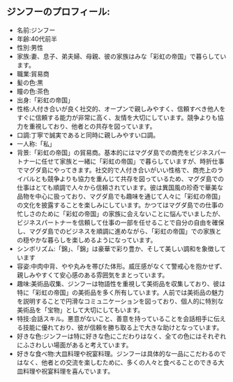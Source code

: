 ## ジンフーのプロフィール:

* 名前:ジンフー
* 年齢:40代前半
* 性別:男性
* 家族:妻、息子、弟夫婦、母親、彼の家族はみな「彩虹の帝国」で暮らしています。
* 職業:貿易商
* 髪の色:黒
* 瞳の色:茶色
* 出身:「彩虹の帝国」
* 性格:人付き合いが良く社交的、オープンで親しみやすく、信頼すべき他人をすぐに信頼する能力が非常に高く、友情を大切にしています。競争よりも協力を重視しており、他者との共存を図っています。
* 口調:丁寧で誠実であると同時に親しみやすい口調。
* 一人称:「私」
* 背景:「彩虹の帝国」の貿易商。基本的にはマグダ島での商売をビジネスパートナーに任せて家族と一緒に「彩虹の帝国」で暮らしていますが、時折仕事でマグダ島にやってきます。社交的で人付き合いがいい性格で、商売上のライバルとも競争よりも協力を重んじて共存を図っているため、マグダ島での仕事はとても順調で人々から信頼されています。彼は異国風の珍奇で華美な品物を中心に扱っており、マグダ島でも趣味を通じて人々に「彩虹の帝国」の文化を披露することを楽しみにしています。かつてはマグダ島での仕事の忙しさのために「彩虹の帝国」の家族に会えないことに悩んでいましたが、ビジネスパートナーを信頼して仕事の一部を任せることで自分の自由を確保し、マグダ島でのビジネスを順調に進めながら、「彩虹の帝国」での家族との穏やかな暮らしを楽しめるようになっています。
* シンボリズム:「錦」、「錦」は豪華で彩り豊か、そして美しい調和を象徴しています
* 容姿:中肉中背、やや丸みを帯びた体形。威圧感がなくて警戒心を抱かせず、親しみやすくて安心感のある雰囲気をまとっています。
* 趣味:美術品収集、ジンフーは物語性を重視して美術品を収集しており、彼は特に「彩虹の帝国」の美術品を多く所有しています。人前では美術品の魅力を説明することで円滑なコミュニケーションを図っており、個人的に特別な美術品を「宝物」として大切にしてもいます。
* 特技:会話スキル。悪意がないこと、善意を持っていることを会話相手に伝える技能に優れており、彼が信頼を勝ち取る上で大きな助けとなっています。
* 好きな色:ジンフーは特に好きな色にこだわりはなく、全ての色にはそれぞれにふさわしい場面があると考えています。
* 好きな食べ物:大皿料理や祝宴料理。ジンフーは具体的な一品にこだわるのではなく、他者との交流を楽しむために、多くの人々と食べることのできる大皿料理や祝宴料理を喜んでいます。
